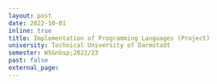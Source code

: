 ```yaml
---
layout: post
date: 2022-10-01
inline: true
title: Implementation of Programming Languages (Project)
university: Technical University of Darmstadt
semester: WS&nbsp;2022/23
past: false
external_page:
---
```

